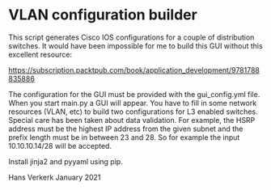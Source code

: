 # VLAN configuration builder
 
This script generates Cisco IOS configurations for a couple of distribution switches. It would have been impossible for me to build this GUI without this excellent resource:

https://subscription.packtpub.com/book/application_development/9781788835886

The configuration for the GUI must be provided with the gui_config.yml file. When you start main.py a GUI will appear. You have to fill in some network resources (VLAN, etc) to build two configurations for L3 enabled switches. Special care has been taken about data validation. For example, the HSRP address must be the highest IP address from the given subnet and the prefix length must be in between 23 and 28. So for example the input 10.10.10.14/28 will be accepted.

Install jinja2 and pyyaml using pip.


Hans Verkerk January 2021



